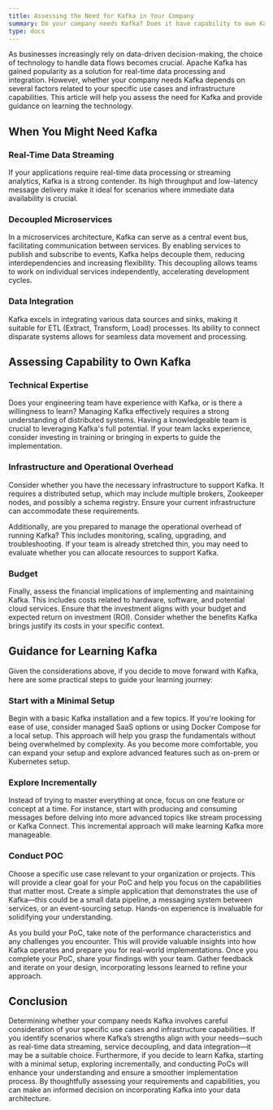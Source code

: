 ```yaml
---
title: Assessing the Need for Kafka in Your Company
summary: Do your company needs Kafka? Does it have capability to own Kafka?
type: docs
---
```


As businesses increasingly rely on data-driven decision-making, the choice of technology to handle data flows becomes crucial. Apache Kafka has gained popularity as a solution for real-time data processing and integration. However, whether your company needs Kafka depends on several factors related to your specific use cases and infrastructure capabilities. This article will help you assess the need for Kafka and provide guidance on learning the technology.

## When You Might Need Kafka

### Real-Time Data Streaming
If your applications require real-time data processing or streaming analytics, Kafka is a strong contender. Its high throughput and low-latency message delivery make it ideal for scenarios where immediate data availability is crucial.

### Decoupled Microservices
In a microservices architecture, Kafka can serve as a central event bus, facilitating communication between services. By enabling services to publish and subscribe to events, Kafka helps decouple them, reducing interdependencies and increasing flexibility. This decoupling allows teams to work on individual services independently, accelerating development cycles.


### Data Integration
Kafka excels in integrating various data sources and sinks, making it suitable for ETL (Extract, Transform, Load) processes. Its ability to connect disparate systems allows for seamless data movement and processing.

## Assessing Capability to Own Kafka

### Technical Expertise

Does your engineering team have experience with Kafka, or is there a willingness to learn? Managing Kafka effectively requires a strong understanding of distributed systems. Having a knowledgeable team is crucial to leveraging Kafka's full potential. If your team lacks experience, consider investing in training or bringing in experts to guide the implementation.

### Infrastructure and Operational Overhead

Consider whether you have the necessary infrastructure to support Kafka. It requires a distributed setup, which may include multiple brokers, Zookeeper nodes, and possibly a schema registry. Ensure your current infrastructure can accommodate these requirements. 

Additionally, are you prepared to manage the operational overhead of running Kafka? This includes monitoring, scaling, upgrading, and troubleshooting. If your team is already stretched thin, you may need to evaluate whether you can allocate resources to support Kafka.

### Budget

Finally, assess the financial implications of implementing and maintaining Kafka. This includes costs related to hardware, software, and potential cloud services. Ensure that the investment aligns with your budget and expected return on investment (ROI). Consider whether the benefits Kafka brings justify its costs in your specific context.

## Guidance for Learning Kafka

Given the considerations above, if you decide to move forward with Kafka, here are some practical steps to guide your learning journey:


### Start with a Minimal Setup

Begin with a basic Kafka installation and a few topics. If you're looking for ease of use, consider managed SaaS options or using Docker Compose for a local setup. This approach will help you grasp the fundamentals without being overwhelmed by complexity. As you become more comfortable, you can expand your setup and explore advanced features such as on-prem or Kubernetes setup.

### Explore Incrementally

Instead of trying to master everything at once, focus on one feature or concept at a time. For instance, start with producing and consuming messages before delving into more advanced topics like stream processing or Kafka Connect. This incremental approach will make learning Kafka more manageable.


### Conduct POC

Choose a specific use case relevant to your organization or projects. This will provide a clear goal for your PoC and help you focus on the capabilities that matter most. Create a simple application that demonstrates the use of Kafka—this could be a small data pipeline, a messaging system between services, or an event-sourcing setup. Hands-on experience is invaluable for solidifying your understanding.

As you build your PoC, take note of the performance characteristics and any challenges you encounter. This will provide valuable insights into how Kafka operates and prepare you for real-world implementations. Once you complete your PoC, share your findings with your team. Gather feedback and iterate on your design, incorporating lessons learned to refine your approach.

## Conclusion

Determining whether your company needs Kafka involves careful consideration of your specific use cases and infrastructure capabilities. If you identify scenarios where Kafka’s strengths align with your needs—such as real-time data streaming, service decoupling, and data integration—it may be a suitable choice. Furthermore, if you decide to learn Kafka, starting with a minimal setup, exploring incrementally, and conducting PoCs will enhance your understanding and ensure a smoother implementation process. By thoughtfully assessing your requirements and capabilities, you can make an informed decision on incorporating Kafka into your data architecture.




